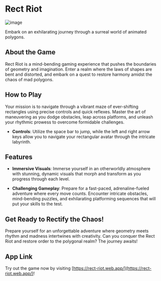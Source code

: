 # Rect Riot

![image](https://github.com/FilipTalaga/simple-shapes/assets/17677079/c9f77b48-25f0-4eee-ba49-a2f774920ea4)

Embark on an exhilarating journey through a surreal world of animated polygons.

## About the Game

Rect Riot is a mind-bending gaming experience that pushes the boundaries of geometry and imagination. Enter a realm where the laws of shapes are bent and distorted, and embark on a quest to restore harmony amidst the chaos of mad polygons.

## How to Play

Your mission is to navigate through a vibrant maze of ever-shifting rectangles using precise controls and quick reflexes. Master the art of maneuvering as you dodge obstacles, leap across platforms, and unleash your rhythmic prowess to overcome formidable challenges.

- **Controls**: Utilize the space bar to jump, while the left and right arrow keys allow you to navigate your rectangular avatar through the intricate labyrinth.

## Features

- **Immersive Visuals**: Immerse yourself in an otherworldly atmosphere with stunning, dynamic visuals that morph and transform as you progress through each level.

- **Challenging Gameplay**: Prepare for a fast-paced, adrenaline-fueled adventure where every move counts. Encounter intricate obstacles, mind-bending puzzles, and exhilarating platforming sequences that will put your skills to the test.

## Get Ready to Rectify the Chaos!

Prepare yourself for an unforgettable adventure where geometry meets rhythm and madness intertwines with creativity. Can you conquer the Rect Riot and restore order to the polygonal realm? The journey awaits!

## App Link

Try out the game now by visiting [https://rect-riot.web.app/](https://rect-riot.web.app/)!
